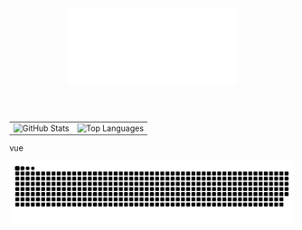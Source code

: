 <br>
<p align="center">
  <picture>
    <source srcset="Signature_Black.png" media="(prefers-color-scheme: light)">
    <source srcset="Signature_White.png" media="(prefers-color-scheme: dark)">
    <img src="Signature_White.png" style="width: 60%;" alt="Signature">
  </picture>
</p>
<br><br>






<table style="width: 100%; text-align: center;">
  <tr>
    <td style="vertical-align: top;">
      <picture>
        <source srcset="https://github-readme-stats.vercel.app/api?username=y-dada-dev&rank_icon=github&show=discussions_started,discussions_answered&show_icons=true&include_all_commits=true&hide=contribs&theme=vue&bg_color=00000000&hide_border=true&ring_color=2dba4e" media="(prefers-color-scheme: light)">
        <source srcset="https://github-readme-stats.vercel.app/api?username=y-dada-dev&rank_icon=github&show=discussions_started,discussions_answered&show_icons=true&include_all_commits=true&hide=contribs&theme=dark&bg_color=00000000&hide_border=true&ring_color=2dba4e" media="(prefers-color-scheme: dark)">
        <img src="https://github-readme-stats.vercel.app/api?username=y-dada-dev&rank_icon=github&show=discussions_started,discussions_answered&show_icons=true&include_all_commits=true&hide=contribs&theme=dark&bg_color=00000000&hide_border=true&ring_color=2dba4e" alt="GitHub Stats">
      </picture>
    </td>
    <td style="vertical-align: top;">
      <picture>
        <source srcset="https://github-readme-stats.vercel.app/api/top-langs/?username=y-dada-dev&layout=compact&langs_count=12&hide=PLpgSQL,Tex,Hack,Shell,jupyter%20notebook,Less&theme=vue&bg_color=00000000&hide_border=true&ring_color=2dba4e" media="(prefers-color-scheme: light)">
        <source srcset="https://github-readme-stats.vercel.app/api/top-langs/?username=y-dada-dev&layout=compact&langs_count=12&hide=PLpgSQL,Tex,Hack,Shell,jupyter%20notebook,Less&theme=dark&bg_color=00000000&hide_border=true&ring_color=2dba4e" media="(prefers-color-scheme: dark)">
        <img src="https://github-readme-stats.vercel.app/api/top-langs/?username=y-dada-dev&layout=compact&langs_count=12&hide=PLpgSQL,Tex,Hack,Shell,jupyter%20notebook,Less&theme=dark&bg_color=00000000&hide_border=true&ring_color=2dba4e" alt="Top Languages">
      </picture>
    </td>
  </tr>
</table>


vue

<picture>
  <img src="github-user-contribution.svg" />
</picture>
